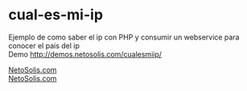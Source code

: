 # cual-es-mi-ip
Ejemplo de como saber el ip con PHP y consumir un webservice para conocer el pais del ip<br>
Demo <a href="http://demos.netosolis.com/cualesmiip/">http://demos.netosolis.com/cualesmiip/</a><br>

<a href="http://netosolis.com">NetoSolis.com</a><br>
<a href="http://netosolis.com">NetoSolis.com</a>
